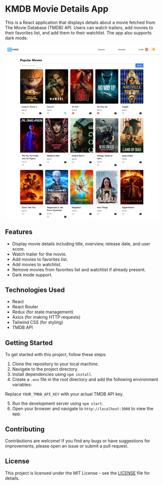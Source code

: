 # KMDB Movie Details App

This is a React application that displays details about a movie fetched from The Movie Database (TMDB) API. Users can watch trailers, add movies to their favorites list, and add them to their watchlist. The app also supports dark mode.

<div align="center">
  <img alt="Logo" src="https://raw.githubusercontent.com/kanhaiya8608/kmdb_assess/main/Screenshot/Screen.png" width="600" />
</div>





## Features

- Display movie details including title, overview, release date, and user score.
- Watch trailer for the movie.
- Add movies to favorites list.
- Add movies to watchlist.
- Remove movies from favorites list and watchlist if already present.
- Dark mode support.

## Technologies Used

- React
- React Router
- Redux (for state management)
- Axios (for making HTTP requests)
- Tailwind CSS (for styling)
- TMDB API

## Getting Started

To get started with this project, follow these steps:

1. Clone the repository to your local machine.
2. Navigate to the project directory.
3. Install dependencies using `npm install`.
4. Create a `.env` file in the root directory and add the following environment variables:


Replace `YOUR_TMDB_API_KEY` with your actual TMDB API key.

5. Run the development server using `npm start`.
6. Open your browser and navigate to `http://localhost:3000` to view the app.

## Contributing

Contributions are welcome! If you find any bugs or have suggestions for improvements, please open an issue or submit a pull request.

## License

This project is licensed under the MIT License - see the [LICENSE](LICENSE) file for details.
